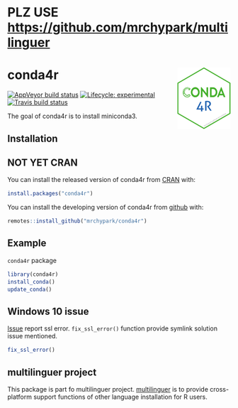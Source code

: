 # PLZ USE <https://github.com/mrchypark/multilinguer>

# conda4r <img src="man/figures/logo.png" align="right" height="139" />

<!-- badges: start -->
[![AppVeyor build status](https://ci.appveyor.com/api/projects/status/github/mrchypark/conda4r?branch=master&svg=true)](https://ci.appveyor.com/project/mrchypark/conda4r)
[![Lifecycle: experimental](https://img.shields.io/badge/lifecycle-experimental-orange.svg)](https://www.tidyverse.org/lifecycle/#experimental)
[![Travis build status](https://travis-ci.org/mrchypark/conda4r.svg?branch=master)](https://travis-ci.org/mrchypark/conda4r)
<!-- badges: end -->

The goal of conda4r is to install miniconda3.

## Installation

## NOT YET CRAN

You can install the released version of conda4r from [CRAN](https://CRAN.R-project.org) with:

``` r
install.packages("conda4r")
```

You can install the developing version of conda4r from [github](https://github.com/mrchypark/conda4r) with:

``` r
remotes::install_github("mrchypark/conda4r")
```

## Example

`conda4r` package 

``` r
library(conda4r)
install_conda()
update_conda()
```

## Windows 10 issue

[Issue](https://github.com/conda/conda/issues/8273) report ssl error.
`fix_ssl_error()` function provide symlink solution issue mentioned.
``` r
fix_ssl_error()
```

## multilinguer project

This package is part fo multilinguer project. [multilinguer][multilinguer] is to provide cross-platform support functions of other language installation for R users.

[multilinguer]: https://github.com/mrchypark/multilinguer
